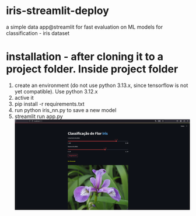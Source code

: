 # iris-streamlit-deploy
a simple data app@streamlit for fast evaluation on ML models for classification - iris dataset
# installation - after cloning it to a project folder. Inside project folder
1) create an environment (do not use python 3.13.x, since tensorflow is not yet compatible). Use python 3.12.x
2) active it
3) pip install -r requirements.txt
4) run python iris_nn.py to save a new model
5) streamlit run app.py
<img src='print_screen.png'></img>

